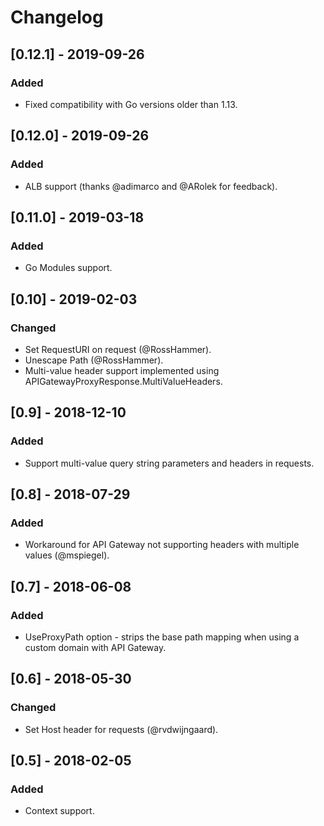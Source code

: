 # Changelog

## [0.12.1] - 2019-09-26
### Added
- Fixed compatibility with Go versions older than 1.13.

## [0.12.0] - 2019-09-26
### Added
- ALB support (thanks @adimarco and @ARolek for feedback).

## [0.11.0] - 2019-03-18
### Added
- Go Modules support.

## [0.10] - 2019-02-03
### Changed
- Set RequestURI on request (@RossHammer).
- Unescape Path (@RossHammer).
- Multi-value header support implemented using APIGatewayProxyResponse.MultiValueHeaders.

## [0.9] - 2018-12-10
### Added
- Support multi-value query string parameters and headers in requests.

## [0.8] - 2018-07-29
### Added
- Workaround for API Gateway not supporting headers with multiple values (@mspiegel).

## [0.7] - 2018-06-08
### Added
- UseProxyPath option - strips the base path mapping when using a custom domain with API Gateway.

## [0.6] - 2018-05-30
### Changed
- Set Host header for requests (@rvdwijngaard).

## [0.5] - 2018-02-05
### Added
- Context support.

